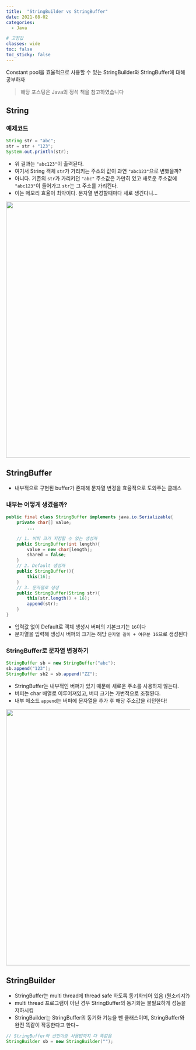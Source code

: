 ```yaml
---
title:  "StringBuilder vs StringBuffer"
date: 2021-08-02
categories:
  - Java

# 고정값
classes: wide
toc: false
toc_sticky: false
---
```


Constant pool을 효율적으로 사용할 수 있는 StringBuilder와 StringBuffer에 대해 공부하자

> 해당 포스팅은 Java의 정석 책을 참고하였습니다

## String

### 예제코드

```java
String str = "abc";
str = str + "123";
System.out.println(str);
```

- 위 결과는 `"abc123"`이 출력된다.
- 여기서 String 객체 `str`가 가리키는 주소의 값이 과연 `"abc123"`으로 변했을까?
- 아니다. 기존의 `str`가 가리키던 `"abc"` 주소값은 가만히 있고 새로운 주소값에 `"abc123"`이 들어가고 `str`는 그 주소를 가리킨다.
- 이는 메모리 효율이 최악이다. 문자열 변경할때마다 새로 생긴다니...

<img width='700' src='https://user-images.githubusercontent.com/71180414/127957877-b15d8111-c049-4537-9d0d-9f59c5f03304.png'>


<br>

## StringBuffer

- 내부적으로 구현된 buffer가 존재해 문자열 변경을 효율적으로 도와주는 클래스

### 내부는 어떻게 생겼을까?

```java
public final class StringBuffer implements java.io.Serializable{
    private char[] value;
        ...

    // 1. 버퍼 크기 지정할 수 있는 생성자
    public StringBuffer(int length){
        value = new char[length];
        shared = false;
    }
    // 2. Default 생성자
    public StringBuffer(){
        this(16);
    }
    // 3. 문자열로 생성
    public StringBuffer(String str){
        this(str.length() + 16);
        append(str);
    }
}
```

- 입력값 없이 Default로 객체 생성시 버퍼의 기본크기는 `16`이다
- 문자열을 입력해 생성시 버퍼의 크기는 해당 `문자열 길이 + 여유분 16`으로 생성된다

### StringBuffer로 문자열 변경하기

```java
StringBuffer sb = new StringBuffer("abc");
sb.append("123");
StringBuffer sb2 = sb.append("ZZ");
```

- StringBuffer는 내부적인 버퍼가 있기 때문에 새로운 주소를 사용하지 않는다.
- 버퍼는 char 배열로 이루어져있고, 버퍼 크기는 가변적으로 조절된다.
- 내부 메소드 `append`는 버퍼에 문자열을 추가 후 해당 주소값을 리턴한다!

<img width='700' src='https://user-images.githubusercontent.com/71180414/127962280-c2f9a198-2a23-4db3-a582-9059e821bb32.png'>


<br>

## StringBuilder

- StringBuffer는 multi thread에 thread safe 하도록 동기화되어 있음 (뭔소리지?)
- multi thread 프로그램이 아닌 경우 StringBuffer의 동기화는 불필요하게 성능을 저하시킴
- StringBuilder는 StringBuffer의 동기화 기능을 뺀 클래스이며, StringBuffer와 완전 똑같이 작동한다고 한다~

```java
// StringBuffer와 선언이랑 사용법까지 다 똑같음
StringBuilder sb = new StringBuilder("");
```

<br>


